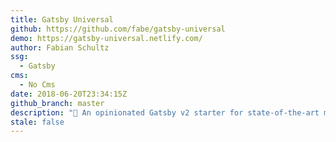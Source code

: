 ```yaml
---
title: Gatsby Universal
github: https://github.com/fabe/gatsby-universal
demo: https://gatsby-universal.netlify.com/
author: Fabian Schultz
ssg:
  - Gatsby
cms:
  - No Cms
date: 2018-06-20T23:34:15Z
github_branch: master
description: "🔮 An opinionated Gatsby v2 starter for state-of-the-art marketing sites."
stale: false
---
```

